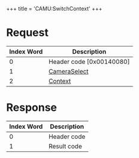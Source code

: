 +++
title = 'CAMU:SwitchContext'
+++

# Request

| Index Word | Description                                             |
|------------|---------------------------------------------------------|
| 0          | Header code \[0x00140080\]                              |
| 1          | [CameraSelect](Camera_Services#CameraSelect "wikilink") |
| 2          | [Context](Camera_Services#Context "wikilink")           |

# Response

| Index Word | Description |
|------------|-------------|
| 0          | Header code |
| 1          | Result code |